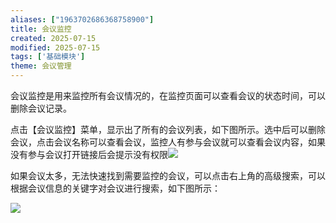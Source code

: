 ```yaml
---
aliases: ["1963702686368758900"]
title: 会议监控
created: 2025-07-15
modified: 2025-07-15
tags: ['基础模块']
theme: 会议管理
---
```


会议监控是用来监控所有会议情况的，在监控页面可以查看会议的状态时间，可以删除会议记录。

点击【会议监控】菜单，显示出了所有的会议列表，如下图所示。选中后可以删除会议，点击会议名称可以查看会议，监控人有参与会议就可以查看会议内容，如果没有参与会议打开链接后会提示没有权限![](c252d504517cefdfa06867a75ed00d17.jpg)

如果会议太多，无法快速找到需要监控的会议，可以点击右上角的高级搜索，可以根据会议信息的关键字对会议进行搜索，如下图所示：

![](243e3020c89140a295cb3b0a5e5a1f33.jpg)